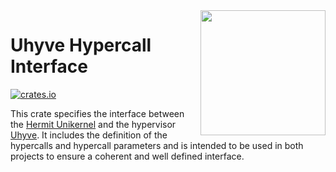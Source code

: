 <img width="200" align="right" src="https://raw.githubusercontent.com/hermit-os/uhyve/f4070692729c5f1fa1dbf6df67004acbfef39104/img/uhyve.svg" />

# Uhyve Hypercall Interface
[![crates.io](https://img.shields.io/crates/v/uhyve.svg)](https://crates.io/crates/uhyve)

This crate specifies the interface between the [Hermit Unikernel](https://github.com/hermit-os/kernel) and the hypervisor [Uhyve](https://github.com/hermit-os/uhyve).
It includes the definition of the hypercalls and hypercall parameters and is intended to be used in both projects to ensure a coherent and well defined interface.
